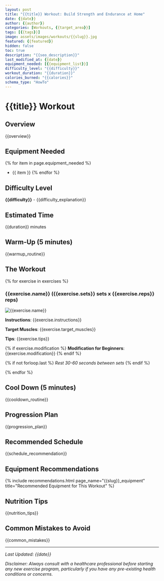 ```yaml
---
layout: post
title: "{{title}} Workout: Build Strength and Endurance at Home"
date: {{date}}
author: {{author}}
categories: [Workouts, {{target_area}}]
tags: [{{tags}}]
image: assets/images/workouts/{{slug}}.jpg
featured: {{featured}}
hidden: false
toc: true
description: "{{seo_description}}"
last_modified_at: {{date}}
equipment_needed: [{{equipment_list}}]
difficulty_level: "{{difficulty}}"
workout_duration: "{{duration}}"
calories_burned: "{{calories}}"
schema_type: "HowTo"
---
```


# {{title}} Workout

## Overview
{{overview}}

## Equipment Needed
{% for item in page.equipment_needed %}
- {{ item }}
{% endfor %}

## Difficulty Level
**{{difficulty}}** - {{difficulty_explanation}}

## Estimated Time
{{duration}} minutes

## Warm-Up (5 minutes)
{{warmup_routine}}

## The Workout

{% for exercise in exercises %}
### {{exercise.name}} ({{exercise.sets}} sets x {{exercise.reps}} reps)

![{{exercise.name}}](/assets/images/exercises/{{exercise.image}})

**Instructions**: {{exercise.instructions}}

**Target Muscles**: {{exercise.target_muscles}}

**Tips**: {{exercise.tips}}

{% if exercise.modification %}
**Modification for Beginners**: {{exercise.modification}}
{% endif %}

{% if not forloop.last %}
*Rest 30-60 seconds between sets*
{% endif %}

{% endfor %}

## Cool Down (5 minutes)
{{cooldown_routine}}

## Progression Plan
{{progression_plan}}

## Recommended Schedule
{{schedule_recommendation}}

## Equipment Recommendations

{% include recommendations.html page_name="{{slug}}_equipment" title="Recommended Equipment for This Workout" %}

## Nutrition Tips
{{nutrition_tips}}

## Common Mistakes to Avoid
{{common_mistakes}}

---

*Last Updated: {{date}}*

*Disclaimer: Always consult with a healthcare professional before starting any new exercise program, particularly if you have any pre-existing health conditions or concerns.*
